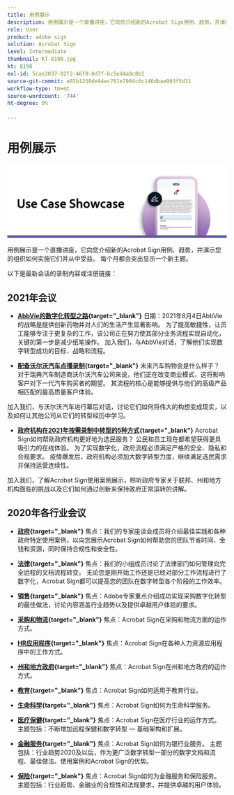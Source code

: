 ```yaml
---
title: 用例展示
description: 用例展示是一个直播讲座，它向您介绍新的Acrobat Sign用例、趋势，并演示您的组织如何实施这些用例并从中受益
role: User
product: adobe sign
solution: Acrobat Sign
level: Intermediate
thumbnail: KT-8198.jpg
kt: 8198
exl-id: 5cae2037-02f2-46f0-8d7f-bc5ed4a8c8b1
source-git-commit: e02b1250de94ec781e7984c6c146dbae993f5d31
workflow-type: tm+mt
source-wordcount: '744'
ht-degree: 0%

---
```


# 用例展示

![用例横幅](../assets/UCSC_Rebrand.png)

用例展示是一个直播讲座，它向您介绍新的Acrobat Sign用例、趋势，并演示您的组织如何实施它们并从中受益。 每个月都会突出显示一个新主题。

以下是最新会话的录制内容或注册链接：

## 2021年会议

* **[AbbVie的数字化转型之路](https://use-case-showcase-with-abbvie.joinus.adobeevents.com/){target="_blank"}**
日期：2021年8月4日AbbVie的战略是提供创新药物并对人们的生活产生显著影响。 为了提高敏捷性，让员工能够专注于更复杂的工作，该公司正在努力使其部分业务流程实现自动化，关键的第一步是减少纸笔操作。 加入我们，与AbbVie对话，了解他们实现数字转型成功的目标、战略和流程。

* **[配备沃尔沃汽车点播录制](https://gateway.on24.com/wcc/eh/2172296/lp/2963219/adobe-sign-use-case-showcase%3A-featuring-volvo-cars/){target="_blank"}**
未来汽车购物会是什么样子？ 对于瑞典汽车制造商沃尔沃汽车公司来说，他们正在改变商业模式，这将影响客户对下一代汽车购买者的期望。 其流程的核心是能够提供与他们的高级产品相匹配的最高质量客户体验。

加入我们，与沃尔沃汽车进行幕后对话，讨论它们如何将伟大的构想变成现实，以及如何让其他公司从它们的转型经历中学习。

* **[政府机构在2021年按需录制中转型的5种方式](https://gateway.on24.com/wcc/eh/2172296/lp/2790280/5-ways-government-agencies-will-transform-in-2021-/){target="_blank"}**
Acrobat Sign如何帮助政府机构更好地为选民服务？ 公民和员工现在都希望获得更具吸引力的在线体验。 为了实现数字化，政府流程必须满足严格的安全、隐私和合规要求。 疫情爆发后，政府机构必须加大数字转型力度，继续满足选民需求并保持运营连续性。

加入我们，了解Acrobat Sign使用案例展示，聆听政府专家关于联邦、州和地方机构面临的挑战以及它们如何通过创新来保持政府正常运转的讲解。

## 2020年各行业会议

* **[政府](https://event.on24.com/wcc/r/2790280/7FFF27458A6834FDF8C73C5149637590?partnerref=EXL){target="_blank"}**
焦点：我们的专家座谈会成员将介绍最佳实践和各种政府特定使用案例，以向您展示Acrobat Sign如何帮助您的团队节省时间、金钱和资源，同时保持合规性和安全性。

* **[法律](https://event.on24.com/wcc/r/2634329/292CA0B317E56600A114508CC55376BF?partnerref=EXL){target="_blank"}**
焦点：我们的小组成员讨论了法律部门如何管理向完全远程的文档流程转变。 无论您是刚开始工作还是已经对部分工作流程进行了数字化，Acrobat Sign都可以提高您的团队在数字转型各个阶段的工作效率。

* **[销售](https://acrobat.adobe.com/us/en/business/webinars/adobe-sign-use-case-showcase-sales.html){target="_blank"}**
焦点：Adobe专家重点介绍成功实现采购数字化转型的最佳做法，讨论内容涵盖行业趋势以及提供卓越用户体验的要求。

* **[采购和物流](https://event.on24.com/wcc/r/2514418/278FB6F16C198E2B866CF487AF9514F6){target="_blank"}**
焦点：Acrobat Sign在采购和物流方面的运作方式。

* **[HR应用程序](https://event.on24.com/wcc/r/2351937/D9E34A102F309DFCAF0D07D5192BD66D){target="_blank"}**
焦点：Acrobat Sign在各种人力资源应用程序中的工作方式。

* **[州和地方政府](https://event.on24.com/wcc/r/2351937/D9E34A102F309DFCAF0D07D5192BD66D){target="_blank"}**
焦点：Acrobat Sign在州和地方政府的运作方式。

* **[教育](https://event.on24.com/wcc/r/2241711/762243D5EE65DAC44D3AE7BCCD3388A7){target="_blank"}**
焦点：Acrobat Sign如何适用于教育行业。

* **[生命科学](https://event.on24.com/wcc/r/2204781/2C266134D08DDE48E17C77746F192AA6){target="_blank"}**
焦点：Acrobat Sign如何为生命科学服务。

* **[医疗保健](https://event.on24.com/wcc/r/2202626/1D60C42BD396AE273CB09CF53F1051BE){target="_blank"}**
焦点：Acrobat Sign在医疗行业的运作方式。 主题包括：不断增加远程保健和数字转型 — 基础架构和扩展。

* **[金融服务](https://event.on24.com/wcc/r/2177152/40A4315A5D32F21AFB5EB03E25C15992){target="_blank"}**
焦点：Acrobat Sign如何为银行业服务。 主题包括：行业趋势2020及以后，作为更广泛数字转型一部分的数字文档和流程、最佳做法、使用案例和Acrobat Sign的优势。

* **[保险](https://event.on24.com/wcc/r/2162717/1449ED610AD3B545004079728D9AE0F6){target="_blank"}**
焦点：Acrobat Sign如何为金融服务和保险服务。 主题包括：行业趋势、金融业的合规性和法规要求，并提供卓越的用户体验。
